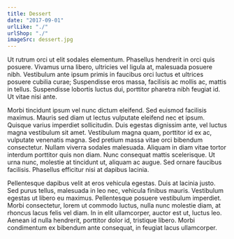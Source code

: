 ```yaml
---
title: Dessert
date: "2017-09-01"
urlLike: "./"
urlShop: "./"
imageSrc: dessert.jpg
---
```


Ut rutrum orci ut elit sodales elementum. Phasellus hendrerit in orci quis posuere. Vivamus urna libero, ultricies vel ligula at, malesuada posuere nibh. Vestibulum ante ipsum primis in faucibus orci luctus et ultrices posuere cubilia curae; Suspendisse eros massa, facilisis ac mollis ac, mattis in tellus. Suspendisse lobortis luctus dui, porttitor pharetra nibh feugiat id. Ut vitae nisi ante.

Morbi tincidunt ipsum vel nunc dictum eleifend. Sed euismod facilisis maximus. Mauris sed diam ut lectus vulputate eleifend nec et ipsum. Quisque varius imperdiet sollicitudin. Duis egestas dignissim ante, vel luctus magna vestibulum sit amet. Vestibulum magna quam, porttitor id ex ac, vulputate venenatis magna. Sed pretium massa vitae orci bibendum consectetur. Nullam viverra sodales malesuada. Aliquam in diam vitae tortor interdum porttitor quis non diam. Nunc consequat mattis scelerisque. Ut urna nunc, molestie at tincidunt ut, aliquam ac augue. Sed ornare faucibus facilisis. Phasellus efficitur nisi at dapibus lacinia.

Pellentesque dapibus velit at eros vehicula egestas. Duis at lacinia justo. Sed purus tellus, malesuada in leo nec, vehicula finibus mauris. Vestibulum egestas ut libero eu maximus. Pellentesque posuere vestibulum imperdiet. Morbi consectetur, lorem ut commodo luctus, nulla nunc molestie diam, at rhoncus lacus felis vel diam. In in elit ullamcorper, auctor est ut, luctus leo. Aenean id nulla hendrerit, porttitor dolor id, tristique libero. Morbi condimentum ex bibendum ante consequat, in feugiat lacus ullamcorper.
